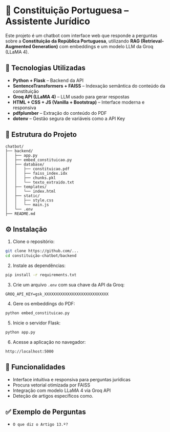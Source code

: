 # 📜 Constituição Portuguesa – Assistente Jurídico

Este projeto é um chatbot com interface web que responde a perguntas sobre a **Constituição da República Portuguesa**, utilizando **RAG (Retrieval-Augmented Generation)** com embeddings e um modelo LLM da Groq (LLaMA 4).

## 🧠 Tecnologias Utilizadas

- **Python + Flask** – Backend da API
- **SentenceTransformers + FAISS** – Indexação semântica do conteúdo da constituição
- **Groq API (LLaMA 4)** – LLM usado para gerar respostas
- **HTML + CSS + JS (Vanilla + Bootstrap)** – Interface moderna e responsiva
- **pdfplumber** – Extração do conteúdo do PDF
- **dotenv** – Gestão segura de variáveis como a API Key

## 📁 Estrutura do Projeto

```
chatbot/
├── backend/
│   ├── app.py
│   ├── embed_constituicao.py
│   ├── database/
│   │   ├── constituicao.pdf
│   │   ├── faiss_index.idx
│   │   ├── chunks.pkl
│   │   └── texto_extraido.txt
│   ├── templates/
│   │   └── index.html
│   ├── static/
│   │   ├── style.css
│   │   └── main.js
│   └── .env
├── README.md
```

## ⚙️ Instalação

1. Clone o repositório:
```bash
git clone https://github.com/...
cd constituição-chatbot/backend
```

2. Instale as dependências:
```bash
pip install -r requirements.txt
```

3. Crie um arquivo `.env` com sua chave da API da Groq:
```
GROQ_API_KEY=gsk_XXXXXXXXXXXXXXXXXXXXXXXXXXXX
```

4. Gere os embeddings do PDF:
```bash
python embed_constituicao.py
```

5. Inicie o servidor Flask:
```bash
python app.py
```

6. Acesse a aplicação no navegador:
```
http://localhost:5000
```

## 💬 Funcionalidades

- Interface intuitiva e responsiva para perguntas jurídicas
- Procura vetorial otimizada por FAISS
- Integração com modelo LLaMA 4 via Groq API
- Deteção de artigos específicos como.

## ✅ Exemplo de Perguntas
- `O que diz o Artigo 13.º?`